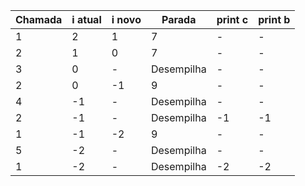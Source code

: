 | Chamada | i atual | i novo | Parada     | print c | print b |
|---------|---------|--------|------------|---------|---------|
| 1       | 2       | 1      | 7          | -       | -       |
| 2       | 1       | 0      | 7          | -       | -       |
| 3       | 0       | -      | Desempilha | -       | -       |
| 2       | 0       | -1     | 9          | -       | -       |
| 4       | -1      | -      | Desempilha | -       | -       |
| 2       | -1      | -      | Desempilha | -1      | -1      |
| 1       | -1      | -2     | 9          | -       | -       |
| 5       | -2      | -      | Desempilha | -       | -       |
| 1       | -2      | -      | Desempilha | -2      | -2      |
